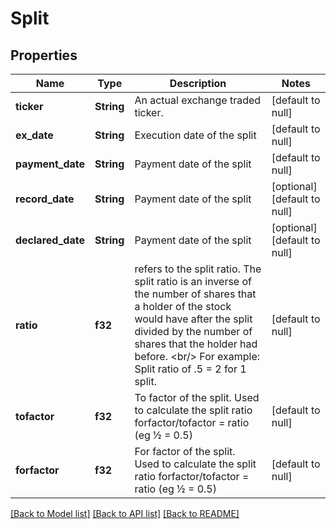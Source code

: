 # Split

## Properties
Name | Type | Description | Notes
------------ | ------------- | ------------- | -------------
**ticker** | **String** | An actual exchange traded ticker. | [default to null]
**ex_date** | **String** | Execution date of the split | [default to null]
**payment_date** | **String** | Payment date of the split | [default to null]
**record_date** | **String** | Payment date of the split | [optional] [default to null]
**declared_date** | **String** | Payment date of the split | [optional] [default to null]
**ratio** | **f32** | refers to the split ratio. The split ratio is an inverse of the number of shares that a holder of the stock would have after the split divided by the number of shares that the holder had before. &lt;br/&gt; For example: Split ratio of .5 &#x3D; 2 for 1 split.  | [default to null]
**tofactor** | **f32** | To factor of the split. Used to calculate the split ratio forfactor/tofactor &#x3D; ratio (eg ½ &#x3D; 0.5)  | [default to null]
**forfactor** | **f32** | For factor of the split. Used to calculate the split ratio forfactor/tofactor &#x3D; ratio (eg ½ &#x3D; 0.5)  | [default to null]

[[Back to Model list]](../README.md#documentation-for-models) [[Back to API list]](../README.md#documentation-for-api-endpoints) [[Back to README]](../README.md)

